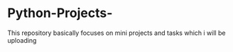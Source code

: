 # Python-Projects-
This repository basically focuses on mini projects and tasks which i will be uploading 
